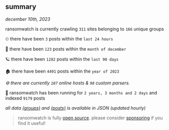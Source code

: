 
## summary
_december 10th, 2023_

ransomwatch is currently crawling `311` sites belonging to `166` unique groups

⏲ there have been `3` posts within the `last 24 hours`

🦈 there have been `123` posts within the `month of december`

🪐 there have been `1282` posts within the `last 90 days`

🏚 there have been `4491` posts within the `year of 2023`

_⚙️ there are currently `107` online hosts & `98` custom parsers._

🦕 ransomwatch has been running for `2 years, 3 months and 2 days` and indexed `9179` posts

_all data  [(groups)](http://ransomwhat.telemetry.ltd/groups) and [(posts)](http://ransomwhat.telemetry.ltd/posts) is available in JSON (updated hourly)_

> ransomwatch is fully [open source](https://github.com/joshhighet/ransomwatch#ransomwatch--). please consider [sponsoring](https://github.com/sponsors/joshhighet) if you find it useful!
